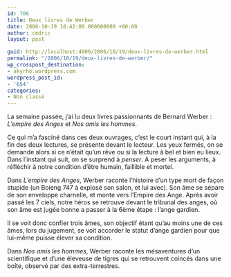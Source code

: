 ```yaml
---
id: 706
title: Deux livres de Werber
date: 2006-10-19 18:42:00.000000000 +00:00
author: cedric
layout: post

guid: http://localhost:4000/2006/10/19/deux-livres-de-werber.html
permalink: "/2006/10/19/deux-livres-de-werber/"
wp_crosspost_destination:
- akyrho.wordpress.com
wordpress_post_id:
- '654'
categories:
- Non classé
---
```

La semaine passée, j’ai lu deux livres passionnants de Bernard Werber : _L’empire des Anges_ et _Nos amis les hommes_.

Ce qui m’a fasciné dans ces deux ouvrages, c’est le court instant qui, à la fin des deux lectures, se présente devant le lecteur. Les yeux fermés, on se demande alors si ce n’était qu’un rêve ou si la lecture à bel et bien eu lieux. Dans l’instant qui suit, on se surprend à _penser_. A peser les arguments, à réfléchir à notre condition d’être humain, faillible et mortel.

Dans _L’empire des Anges_, Werber raconte l’histoire d’un type mort de façon stupide (un Boieng 747 à explosé son salon, et lui avec). Son âme se sépare de son enveloppe charnelle, et monte vers l’Empire des Ange. Après avoir passé les 7 ciels, notre héros se retrouve devant le tribunal des anges, où son âme est jugée bonne a passer à la 6ème étape : l’ange gardien.

Il se voit donc confier trois âmes, son objectif étant qu’au moins une de ces âmes, lors du jugement, se voit accorder le statut d’ange gardien pour que lui-même puisse élever sa condition.

Dans _Nos amis les hommes_, Werber raconte les mésaventures d’un scientifique et d’une éleveuse de tigres qui se retrouvent coincés dans une boîte, observé par des extra-terrestres.
